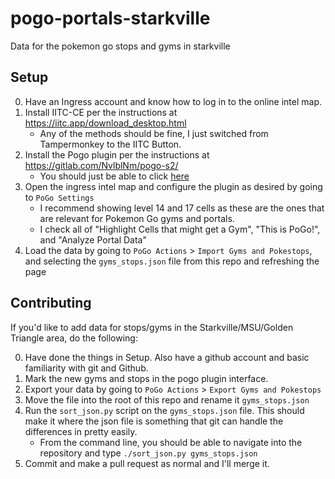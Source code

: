 # pogo-portals-starkville
Data for the pokemon go stops and gyms in starkville

## Setup

0. Have an Ingress account and know how to log in to the online intel map.
1. Install IITC-CE per the instructions at https://iitc.app/download_desktop.html
    * Any of the methods should be fine, I just switched from Tampermonkey to the IITC Button.
2. Install the Pogo plugin per the instructions at https://gitlab.com/NvlblNm/pogo-s2/
    * You should just be able to click [here](https://gitlab.com/AlfonsoML/pogo-s2/raw/master/s2check.user.js?inline=false)
3. Open the ingress intel map and configure the plugin as desired by going to `PoGo Settings`
    * I recommend showing level 14 and 17 cells as these are the ones that are relevant for Pokemon Go gyms and portals.
    * I check all of "Highlight Cells that might get a Gym", "This is PoGo!", and "Analyze Portal Data"
4. Load the data by going to `PoGo Actions` > `Import Gyms and Pokestops`, and selecting the `gyms_stops.json` file from this repo and refreshing the page

## Contributing
If you'd like to add data for stops/gyms in the Starkville/MSU/Golden Triangle area, do the following:

0. Have done the things in Setup. Also have a github account and basic familiarity with git and Github.
1. Mark the new gyms and stops in the pogo plugin interface.
2. Export your data by going to `PoGo Actions` > `Export Gyms and Pokestops`
3. Move the file into the root of this repo and rename it `gyms_stops.json`
4. Run the `sort_json.py` script on the `gyms_stops.json` file. This should make it where the json file is something that git can handle the differences in pretty easily.
    * From the command line, you should be able to navigate into the repository and type `./sort_json.py gyms_stops.json`
5. Commit and make a pull request as normal and I'll merge it.
